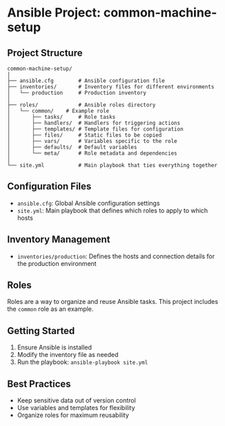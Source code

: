 # Ansible Project: common-machine-setup

## Project Structure

```
common-machine-setup/
│
├── ansible.cfg        # Ansible configuration file
├── inventories/       # Inventory files for different environments
│   └── production     # Production inventory
│
├── roles/             # Ansible roles directory
│   └── common/    # Example role
│       ├── tasks/     # Role tasks
│       ├── handlers/  # Handlers for triggering actions
│       ├── templates/ # Template files for configuration
│       ├── files/     # Static files to be copied
│       ├── vars/      # Variables specific to the role
│       ├── defaults/  # Default variables
│       └── meta/      # Role metadata and dependencies
│
└── site.yml           # Main playbook that ties everything together
```

## Configuration Files

- `ansible.cfg`: Global Ansible configuration settings
- `site.yml`: Main playbook that defines which roles to apply to which hosts

## Inventory Management

- `inventories/production`: Defines the hosts and connection details for the production environment

## Roles

Roles are a way to organize and reuse Ansible tasks. This project includes the `common` role as an example.

## Getting Started

1. Ensure Ansible is installed
2. Modify the inventory file as needed
3. Run the playbook: `ansible-playbook site.yml`

## Best Practices

- Keep sensitive data out of version control
- Use variables and templates for flexibility
- Organize roles for maximum reusability

